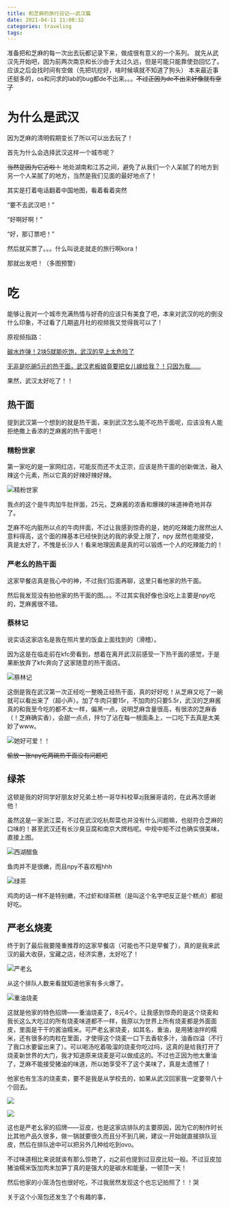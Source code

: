 ```yaml
---
title: 和芝麻的旅行日记——武汉篇
date: 2021-04-11 11:08:32
categories: traveling
tags:
---
```


准备把和芝麻的每一次出去玩都记录下来，做成很有意义的一个系列。
就先从武汉先开始吧，因为前两次南京和长沙由于太过久远，但是可能只能靠使劲回忆了。应该之后会找时间有空做（先把坑挖好，啥时候填就不知道了狗头）
本来最近事还挺多的，os和问求的lab的bug都de不出来。。。~~不过正因为de不出来好像就有空了~~

<!--more -->

# 为什么是武汉

因为芝麻的清明假期变长了所以可以出去玩了！

首先为什么会选择武汉这样一个城市呢？

~~当然是因为它近啦！~~ 地处湖南和江苏之间，避免了从我们一个人呆腻了的地方到另一个人呆腻了的地方，当然是我们见面的最好地点了！

其实是打着电话翻着中国地图，看着看着突然

“要不去武汉吧！”

“好啊好啊！”

“好，那订票吧！”

然后就买票了。。。什么叫说走就走的旅行啊kora！

那就出发吧！（多图预警）



# 吃

能够让我对一个城市充满热情与好奇的应该只有美食了吧，本来对武汉的吃的倒没什么印象，不过看了几期盗月社的视频我又觉得我可以了！

原视频指路：

[碳水炸弹！2块5就能吃饱，武汉的早上太危险了](https://www.bilibili.com/video/BV1S54y1e7fr "https://www.bilibili.com/video/BV1S54y1e7fr")

[无非是吃碗5元的热干面，武汉老板娘竟要把女儿嫁给我？！只因为我……](https://www.bilibili.com/video/BV1xy4y1v7k8 "https://www.bilibili.com/video/BV1xy4y1v7k8")

果然，武汉太好吃了！！

## 热干面

提到武汉第一个想到的就是热干面，来到武汉怎么能不吃热干面呢，应该没有人能拒绝撒上香浓的芝麻酱的热干面吧！

### 精粉世家

第一家吃的是一家网红店，可能反而还不太正宗，应该是热干面的创新做法，融入辣这个元素，所以它真的好辣好辣好辣。

![精粉世家](IMG_20210402_194128_0007.JPG "精粉世家")

我点的这个是牛肉加牛肚拌面，25元，芝麻酱的浓香和爆辣的味道神奇地并存了。

芝麻不吃内脏所以点的牛肉拌面，不过让我感到惊奇的是，她的吃辣能力居然出人意料得高，这个面的辣基本已经快到达的我的承受上限了，npy 居然也能接受，真是太好了，不愧是长沙人！看来地理因素是真的可以锻炼一个人的吃辣能力的！



### 严老幺的热干面

这家早餐店真是我心中的神，不过我们后面再聊，这里只看他家的热干面。

然后我发现没有拍他家的热干面的图。。。不过其实我好像也没吃上主要是npy吃的，芝麻酱很不错。



### 蔡林记

说实话这家店名是我在照片里的饭盒上面找到的（滑稽）。

因为这是在临走前在kfc旁看到，想着在离开武汉前感受一下热干面的感觉，于是果断放弃了kfc奔向了这家随意的热干面店。

![蔡林记](IMG_20210404_154433_0101.JPG "蔡林记")

这倒是我在武汉第一次正经吃一整晚正经热干面，真的好好吃！从芝麻又吃了一碗就可以看出来了（超小声）。加了牛肉只要15r，不加肉的只要5.5r，武汉的芝麻酱真的和我至今吃的都不太一样，偏黑一点，说明芝麻含量很高，有很浓的芝麻香（！芝麻确实香），会甜一点点，拌匀了沾在每一根面条上，一口吃下去真是太美妙了www。

![她好可爱！！](IMG_20210404_160305_0104.JPG "她好可爱！！")

~~偷放一张npy吃两碗热干面没有问题吧~~



## 绿茶

这顿是我的好同学好朋友好兄弟土桥一哥华科校草zj我展哥请的，在此再次感谢他！

虽然这是一家浙江菜，不过在武汉吃杭帮菜也并没有什么问题嘛，也挺符合芝麻的口味的！甚至武汉还有长沙臭豆腐和南京大牌档呢。中规中矩不过也确实很美味，直接上图。

![西湖醋鱼](IMG_20210404_233026_0114.JPG "西湖醋鱼")

鱼肉并不是很嫩，而且npy不喜欢粗hhh

![绿茶](IMG_20210404_233035_0116.JPG "绿茶")

鸡肉的话一样不是特别嫩，不过虾和绿茶糕（是叫这个名字吧反正是个糕点）都挺好吃。



## 严老幺烧麦

终于到了最后我要隆重推荐的这家早餐店（可能也不只是早餐了），真的是我来武汉的最大收获，宝藏之店，经济实惠，太好吃了！

![严老幺](IMG_20210403_115542_0010.JPG "严老幺")

从这个排队人数来看就知道他家有多火爆了。

![重油烧麦](IMG_20210403_121335_0012.JPG "重油烧麦")

这就是他家的特色招牌——重油烧麦了，8元4个。让我感到惊奇的是这个烧麦和我长这么大吃过的所有烧麦味道都不一样，我原以为世界上所有烧麦都是外面面皮，里面是干干的酱油糯米。可严老幺家烧麦，如其名，重油，是用猪油拌的糯米，还有很多的肉粒在里面，才使得这个烧麦一口下去香软多汁，油香四溢（不行了我口水要留出来了）。可以喝汤吃着吸溜的烧麦你吃过吗，这真的是给我打开了烧麦新世界的大门，我才知道原来烧麦是可以做成这的。不过也正因为他太重油了，芝麻不能接受猪油的味道，所以她享受不了这个美味了，真是太遗憾了！

他家也有生冻的烧麦卖，要不是我是从学校去的，如果从武汉回家我一定要带八十个回去。

![](IMG_20210403_120432_0011.JPG)

![](IMG_20210421_134413_0470.JPG)

这也是严老幺家的招牌——豆皮，也是这家店排队的主要原因，因为它的制作时长比其他产品久很多，做一锅就要很久而且分不到几碗，建议一开始就直接排队豆皮，然后在排队途中可以把另外几种给吃到ovo。

不过味道相比来说就诶有那么惊艳了，zj之前也提到过豆皮比较一般。不过豆皮加猪油糯米饭加肉末加笋丁真的是强大的是碳水和能量，一顿顶一天！

然后他家的小笼汤包也很好吃，不过我居然发现这个也忘记拍照了！！哭

关于这个小笼包还发生了个有趣的事，